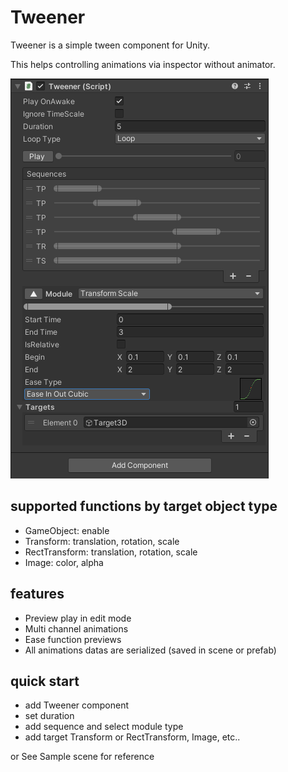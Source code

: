 # Tweener
Tweener is a simple tween component for Unity.

This helps controlling animations via inspector without animator.

![Tweener](https://github.com/8izips/Tweener/blob/screenshot/tweener.png)

## supported functions by target object type 

+ GameObject: enable
+ Transform: translation, rotation, scale
+ RectTransform: translation, rotation, scale
+ Image: color, alpha

## features

+ Preview play in edit mode
+ Multi channel animations
+ Ease function previews
+ All animations datas are serialized (saved in scene or prefab)

## quick start
+ add Tweener component
+ set duration
+ add sequence and select module type
+ add target Transform or RectTransform, Image, etc..

or See Sample scene for reference
